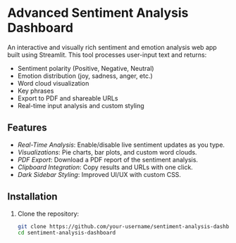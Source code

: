 # Advanced Sentiment Analysis Dashboard

An interactive and visually rich sentiment and emotion analysis web app built using Streamlit. This tool processes user-input text and returns:

- Sentiment polarity (Positive, Negative, Neutral)
- Emotion distribution (joy, sadness, anger, etc.)
- Word cloud visualization
- Key phrases
- Export to PDF and shareable URLs
- Real-time input analysis and custom styling

## Features

- *Real-Time Analysis*: Enable/disable live sentiment updates as you type.
- *Visualizations*: Pie charts, bar plots, and custom word clouds.
- *PDF Export*: Download a PDF report of the sentiment analysis.
- *Clipboard Integration*: Copy results and URLs with one click.
- *Dark Sidebar Styling*: Improved UI/UX with custom CSS.

## Installation

1. Clone the repository:
   ```bash
   git clone https://github.com/your-username/sentiment-analysis-dashboard.git
   cd sentiment-analysis-dashboard
